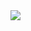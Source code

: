 <a href="https://portal.azure.com/#create/Microsoft.Template/uri/https://github.com/ms1805/test/blob/master/azuredeploy.json" target="_blank">
    <img src="http://azuredeploy.net/deploybutton.png"/>
</a>
